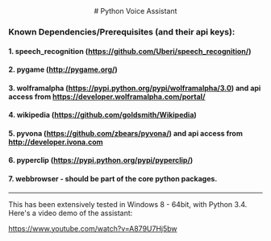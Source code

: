 <center># Python Voice Assistant</center>

### Known Dependencies/Prerequisites (and their api keys):

#### 1. speech_recognition (https://github.com/Uberi/speech_recognition/)
#### 2. pygame (http://pygame.org/)
#### 3. wolframalpha (https://pypi.python.org/pypi/wolframalpha/3.0) and api access from https://developer.wolframalpha.com/portal/
#### 4. wikipedia (https://github.com/goldsmith/Wikipedia)
#### 5. pyvona (https://github.com/zbears/pyvona/) and api access from http://developer.ivona.com
#### 6. pyperclip (https://pypi.python.org/pypi/pyperclip/)
#### 7. webbrowser - should be part of the core python packages. 

---
This has been extensively tested in Windows 8 - 64bit, with Python 3.4. Here's a video demo of the assistant:

https://www.youtube.com/watch?v=A879U7Hj5bw

